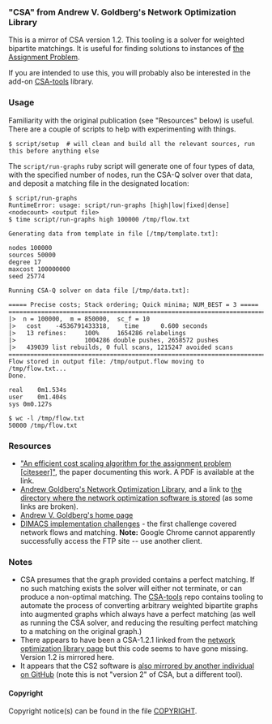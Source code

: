 ### "CSA" from Andrew V. Goldberg's Network Optimization Library

This is a mirror of CSA version 1.2. This tooling is a solver for weighted bipartite matchings. It is useful for finding solutions to instances of [the Assignment Problem](https://en.wikipedia.org/wiki/Assignment_problem).

If you are intended to use this, you will probably also be interested in the add-on [CSA-tools](https://github.com/rick/CSA-tools) library.

### Usage

Familiarity with the original publication (see "Resources" below) is useful. There are a couple of scripts to help with experimenting with things.

```
$ script/setup  # will clean and build all the relevant sources, run this before anything else
```

The `script/run-graphs` ruby script will generate one of four types of data, with the specified number of nodes, run the CSA-Q solver over that data, and deposit a matching file in the designated location:

```
$ script/run-graphs
RuntimeError: usage: script/run-graphs [high|low|fixed|dense] <nodecount> <output file>
$ time script/run-graphs high 100000 /tmp/flow.txt

Generating data from template in file [/tmp/template.txt]:

nodes 100000
sources 50000
degree 17
maxcost 100000000
seed 25774

Running CSA-Q solver on data file [/tmp/data.txt]:

===== Precise costs; Stack ordering; Quick minima; NUM_BEST = 3 =====
==========================================================================
|>  n = 100000,  m = 850000,  sc_f = 10
|>   cost    -4536791433318,    time      0.600 seconds
|>   13 refines:     100%     1654286 relabelings
|>                   1004286 double pushes, 2658572 pushes
|>   439039 list rebuilds, 0 full scans, 1215247 avoided scans
==========================================================================
Flow stored in output file: /tmp/output.flow moving to /tmp/flow.txt...
Done.

real	0m1.534s
user	0m1.404s
sys	0m0.127s

$ wc -l /tmp/flow.txt
50000 /tmp/flow.txt
```

### Resources

 - ["An efficient cost scaling algorithm for the assignment problem [citeseer]"](http://citeseerx.ist.psu.edu/viewdoc/summary?doi=10.1.1.228.3430), the paper documenting this work. A PDF is available at the link.
 - [Andrew Goldberg's Network Optimization Library](http://www.avglab.com/andrew/soft.html), and a link to [the directory where the network optimization software is stored](http://www.avglab.com/andrew/soft/) (as some links are broken).
 - [Andrew V. Goldberg's home page](http://www.avglab.com/andrew/)
 - [DIMACS implementation challenges](http://dimacs.rutgers.edu/Challenges/) - the first challenge covered network flows and matching. **Note:** Google Chrome cannot apparently successfully access the FTP site -- use another client.

### Notes

 - CSA presumes that the graph provided contains a perfect matching. If no such matching exists the solver will either not terminate, or can produce a non-optimal matching. The [CSA-tools](https://github.com/rick/CSA-tools) repo contains tooling to automate the process of converting arbitrary weighted bipartite graphs into augmented graphs which always have a perfect matching (as well as running the CSA solver, and reducing the resulting perfect matching to a matching on the original graph.)
 - There appears to have been a CSA-1.2.1 linked from the [network optimization library page](http://www.avglab.com/andrew/soft.html) but this code seems to have gone missing. Version 1.2 is mirrored here.
 - It appears that the CS2 software is [also mirrored by another individual on GitHub](https://github.com/iveney/cs2) (note this is not "version 2" of CSA, but a different tool).

#### Copyright

Copyright notice(s) can be found in the file [COPYRIGHT](COPYRIGHT.md).
